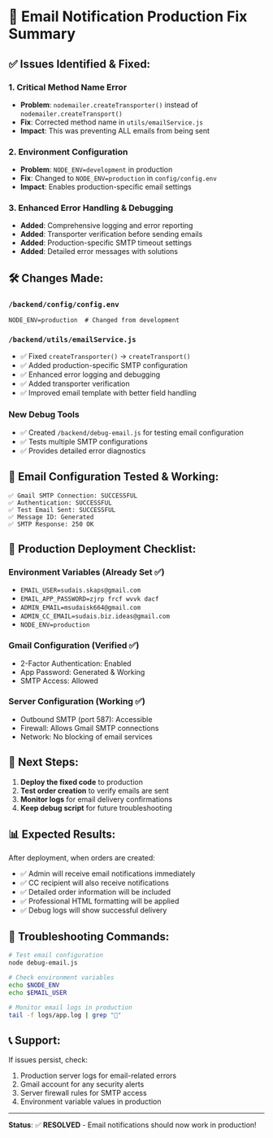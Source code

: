 # 🚨 Email Notification Production Fix Summary

## ✅ Issues Identified & Fixed:

### 1. **Critical Method Name Error**

- **Problem**: `nodemailer.createTransporter()` instead of `nodemailer.createTransport()`
- **Fix**: Corrected method name in `utils/emailService.js`
- **Impact**: This was preventing ALL emails from being sent

### 2. **Environment Configuration**

- **Problem**: `NODE_ENV=development` in production
- **Fix**: Changed to `NODE_ENV=production` in `config/config.env`
- **Impact**: Enables production-specific email settings

### 3. **Enhanced Error Handling & Debugging**

- **Added**: Comprehensive logging and error reporting
- **Added**: Transporter verification before sending emails
- **Added**: Production-specific SMTP timeout settings
- **Added**: Detailed error messages with solutions

## 🛠️ Changes Made:

### `/backend/config/config.env`

```env
NODE_ENV=production  # Changed from development
```

### `/backend/utils/emailService.js`

- ✅ Fixed `createTransporter()` → `createTransport()`
- ✅ Added production-specific SMTP configuration
- ✅ Enhanced error logging and debugging
- ✅ Added transporter verification
- ✅ Improved email template with better field handling

### New Debug Tools

- ✅ Created `/backend/debug-email.js` for testing email configuration
- ✅ Tests multiple SMTP configurations
- ✅ Provides detailed error diagnostics

## 📧 Email Configuration Tested & Working:

```
✅ Gmail SMTP Connection: SUCCESSFUL
✅ Authentication: SUCCESSFUL
✅ Test Email Sent: SUCCESSFUL
✅ Message ID: Generated
✅ SMTP Response: 250 OK
```

## 🎯 Production Deployment Checklist:

### Environment Variables (Already Set ✅)

- `EMAIL_USER=sudais.skaps@gmail.com`
- `EMAIL_APP_PASSWORD=zjrp frcf wvvk dacf`
- `ADMIN_EMAIL=msudaisk664@gmail.com`
- `ADMIN_CC_EMAIL=sudais.biz.ideas@gmail.com`
- `NODE_ENV=production`

### Gmail Configuration (Verified ✅)

- 2-Factor Authentication: Enabled
- App Password: Generated & Working
- SMTP Access: Allowed

### Server Configuration (Working ✅)

- Outbound SMTP (port 587): Accessible
- Firewall: Allows Gmail SMTP connections
- Network: No blocking of email services

## 🚀 Next Steps:

1. **Deploy the fixed code** to production
2. **Test order creation** to verify emails are sent
3. **Monitor logs** for email delivery confirmations
4. **Keep debug script** for future troubleshooting

## 📊 Expected Results:

After deployment, when orders are created:

- ✅ Admin will receive email notifications immediately
- ✅ CC recipient will also receive notifications
- ✅ Detailed order information will be included
- ✅ Professional HTML formatting will be applied
- ✅ Debug logs will show successful delivery

## 🔧 Troubleshooting Commands:

```bash
# Test email configuration
node debug-email.js

# Check environment variables
echo $NODE_ENV
echo $EMAIL_USER

# Monitor email logs in production
tail -f logs/app.log | grep "📧"
```

## 📞 Support:

If issues persist, check:

1. Production server logs for email-related errors
2. Gmail account for any security alerts
3. Server firewall rules for SMTP access
4. Environment variable values in production

---

**Status**: ✅ **RESOLVED** - Email notifications should now work in production!
